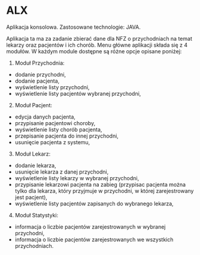# ALX 
Aplikacja konsolowa. Zastosowane technologie: JAVA. 

Aplikacja ta ma za zadanie zbierać dane dla NFZ o przychodniach na temat lekarzy oraz pacjentów i ich chorób. 
Menu główne aplikacji składa się z 4 modułów. W każdym module dostępne są różne opcje opisane poniżej: 
1. Moduł Przychodnia: 
- dodanie przychodni, 
- dodanie pacjenta, 
- wyświetlenie listy przychodni, 
- wyświetlenie listy pacjentów wybranej przychodni, 
2. Moduł Pacjent: 
- edycja danych pacjenta, 
- przypisanie pacjentowi choroby, 
- wyświetlenie listy chorób pacjenta, 
- przepisanie pacjenta do innej przychodni, 
- usunięcie pacjenta z systemu, 
3. Moduł Lekarz: 
- dodanie lekarza, 
- usunięcie lekarza z danej przychodni, 
- wyświetlenie listy lekarzy w wybranej przychodni, 
- przypisanie lekarzowi pacjenta na zabieg (przypisac pacjenta można tylko dla lekarza, który przyjmuje w przychodni, w której zarejestrowany jest pacjent), 
- wyświetlenie listy pacjentów zapisanych do wybranego lekarza, 
4. Moduł Statystyki: 
- informacja o liczbie pacjentów zarejestrowanych w wybranej przychodni, 
- informacja o liczbie pacjentów zarejestrowanych we wszystkich przychodniach. 
